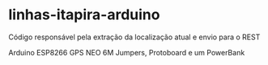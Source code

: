 # linhas-itapira-arduino
Código responsável pela extração da localização atual e envio para o REST

Arduino ESP8266
GPS NEO 6M
Jumpers, Protoboard e um PowerBank
